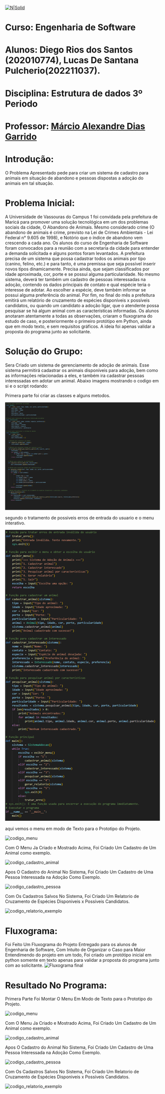 [![N|Solid](https://universidadedevassouras.edu.br/wp-content/uploads/2022/03/campus_marica.png)](https://universidadedevassouras.edu.br/campus-marica/)

# Curso: Engenharia de Software
# Alunos: Diego Rios dos Santos (202010774), Lucas De Santana Pulcherio(202211037).
# Disciplina: Estrutura de dados 3º Periodo
# Professor: [Márcio Alexandre Dias Garrido](https://github.com/marciogarridoLaCop)




# Introdução:

O Problema Apresentado pede para criar um sistema de cadastro para animais em situação de abandono e pessoas dispostas a adoção do animais em tal situação. 

# Problema Inicial:
A Universidade de Vassouras do Campus 1 foi convidada pela prefeitura de Maricá para promover uma solução tecnológica em um dos problemas sociais da cidade, O Abandono de Animais. Mesmo considerado crime (O abandono de animais é crime, previsto na Lei de Crimes Ambientais - Lei Federal n° 9.605 de 1998), e Notório que o índice de abandono vem crescendo a cada ano.
Os alunos do curso de Engenharia de Software foram convocados para a reunião com a secretaria da cidade para entender a demanda solicitada e alguns pontos foram levantados.
A prefeitura precisa de um sistema que possa cadastrar todos os animais por tipo (canino, felino, etc.) e para tanto, é uma premissa que seja possível inserir novos tipos dinamicamente. Precisa ainda, que sejam classificados por idade aproximada, cor, porte e se possui alguma particularidade. No mesmo sistema, deverá ter também um cadastro de pessoas interessadas na adoção, contendo os dados principais de contato e qual espécie teria o interesse de adotar. Ao escolher a espécie, deve também informar se possui alguma preferência do animal. Por fim, no final do mês a prefeitura emitirá um relatório de cruzamento de espécies disponíveis x possíveis candidatos, ou quando um candidato a adoção ligar, que o atendente possa pesquisar se há algum animal com as características informadas.
Os alunos anotaram atentamente a todas as observações, criaram o fluxograma do estudo de caso, e posteriormente o primeiro protótipo em Python, ainda que em modo texto, e sem requisitos gráficos. A ideia foi apenas validar a proposta do programa junto ao solicitante.


# Solução do Grupo:
Sera Criado um sistema de gerenciamento de adoção de animais. Esse sistema permitirá cadastrar os animais disponíveis para adoção, bem como as informações relacionadas a eles, e também ira cadastrar pessoas interessadas em adotar um animal.
Abaixo imagens mostrando o codigo em si e o script rodando:

Primera parte foi criar as classes e alguns metodos.

![codigo_menu](https://github.com/DiegoWebwork/estruturadedadosp2/blob/main/imagens_p2/classes%20e%20metodos%20crus.png)

segundo o tratamento de possiveis erros de entrada do usuario e o menu interativo.

![codigo_menu](https://github.com/DiegoWebwork/estruturadedadosp2/blob/main/imagens_p2/tramento%20de%20erros-e-menu.png)

aqui vemos o menu em modo de Texto para o Prototipo do Projeto.

![codigo_menu](https://github.com/DiegoWebwork/estruturadedadosp2/assets/127268469/12695397-ee06-43b1-91ab-6a3dd493fc12)

Com O Menu Ja Criado e Mostrado Acima, Foi Criado Um Cadastro de Um Animal como exemplo.

![codigo_cadastro_animal](https://github.com/DiegoWebwork/estruturadedadosp2/assets/127268469/00c5e24a-323f-4775-a1be-4f5a08c54cac)

Apos O Cadastro do Animal No Sistema, Foi Criado Um Cadastro de Uma Pessoa Interessada na Adoção Como Exemplo.

![codigo_cadastro_pessoa](https://github.com/DiegoWebwork/estruturadedadosp2/assets/127268469/02a7e4d7-41dc-448d-bfb8-b660a8439229)

Com Os Cadastros Salvos No Sistema, Foi Criado Um Relatorio de Cruzamento de Espécies Disponiveis x Possíveis Candidatos.

![codigo_relatorio_exemplo](https://github.com/DiegoWebwork/estruturadedadosp2/assets/127268469/edb862e0-52de-45ce-a847-d40ba5a27e56)



# Fluxograma:
Foi Feito Um Fluxograma do Projeto Entregado para os alunos de Engenharia de Software, Com Intuito de Organizar o Caso para Maior Entendimendo do projeto em um todo, Foi criado um  protótipo inicial em python somente em texto apenas para validar a proposta do programa junto com ao solicitante.
![Fluxograma final](https://github.com/DiegoWebwork/estruturadedadosp2/assets/127268469/7093bc69-31d5-45da-8415-daa035dc7ede)

# Resultado No Programa:
Primera Parte Foi Montar O Menu Em Modo de Texto para o Prototipo do Projeto.

![codigo_menu](https://github.com/DiegoWebwork/estruturadedadosp2/assets/127268469/12695397-ee06-43b1-91ab-6a3dd493fc12)

Com O Menu Ja Criado e Mostrado Acima, Foi Criado Um Cadastro de Um Animal como exemplo.

![codigo_cadastro_animal](https://github.com/DiegoWebwork/estruturadedadosp2/assets/127268469/00c5e24a-323f-4775-a1be-4f5a08c54cac)

Apos O Cadastro do Animal No Sistema, Foi Criado Um Cadastro de Uma Pessoa Interessada na Adoção Como Exemplo.

![codigo_cadastro_pessoa](https://github.com/DiegoWebwork/estruturadedadosp2/assets/127268469/02a7e4d7-41dc-448d-bfb8-b660a8439229)

Com Os Cadastros Salvos No Sistema, Foi Criado Um Relatorio de Cruzamento de Espécies Disponiveis x Possíveis Candidatos.

![codigo_relatorio_exemplo](https://github.com/DiegoWebwork/estruturadedadosp2/assets/127268469/edb862e0-52de-45ce-a847-d40ba5a27e56)

